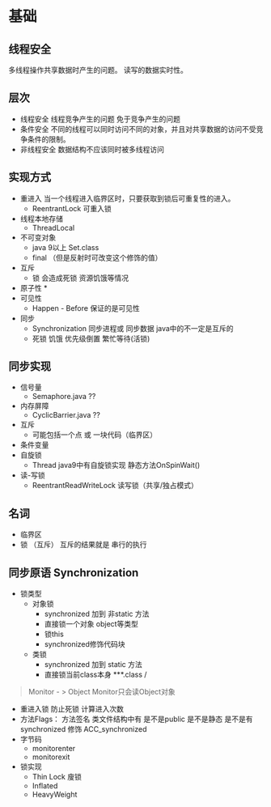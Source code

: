 # 基础

## 线程安全

多线程操作共享数据时产生的问题。 读写的数据实时性。

## 层次

* 线程安全  线程竞争产生的问题 免于竞争产生的问题
* 条件安全    不同的线程可以同时访问不同的对象，并且对共享数据的访问不受竞争条件的限制。
* 非线程安全  数据结构不应该同时被多线程访问

## 实现方式

* 重进入    当一个线程进入临界区时，只要获取到锁后可重复性的进入。
  * ReentrantLock  可重入锁
* 线程本地存储
  * ThreadLocal  
* 不可变对象   
  * java 9以上  Set.class
  * final （但是反射时可改变这个修饰的值）
* 互斥
  * 锁    会造成死锁  资源饥饿等情况
* 原子性
  * 
* 可见性
  * Happen - Before   保证的是可见性
* 同步
  * Synchronization   同步进程或 同步数据   java中的不一定是互斥的
  * 死锁 饥饿  优先级倒置  繁忙等待(活锁)



## 同步实现

* 信号量   
  * Semaphore.java ??
* 内存屏障
  * CyclicBarrier.java ??
* 互斥
  * 可能包括一个点 或 一块代码（临界区）
* 条件变量
* 自旋锁
  * Thread   java9中有自旋锁实现  静态方法OnSpinWait() 
* 读-写锁
  * ReentrantReadWriteLock  读写锁（共享/独占模式）



## 名词

* 临界区
* 锁 （互斥）  互斥的结果就是 串行的执行

## 同步原语 Synchronization   

* 锁类型
  * 对象锁 
    *   synchronized 加到 非static 方法 
    * 直接锁一个对象  object等类型
    * 锁this
    * synchronized修饰代码块 
  * 类锁  
    * synchronized 加到 static 方法 
    * 直接锁当前class本身  ***.class /

> Monitor - > Object   Monitor只会读Object对象

* 重进入锁  防止死锁  计算进入次数
* 方法Flags： 方法签名  类文件结构中有   是不是public  是不是静态  是不是有synchronized 修饰 ACC_synchronized 
* 字节码 
  * monitorenter   
  * monitorexit
* 锁实现
  * Thin Lock  廋锁
  * Inflated
  * HeavyWeight


